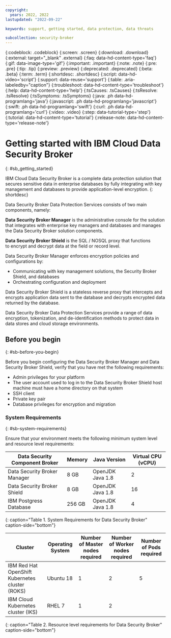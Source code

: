 ```yaml
---
copyright:
  years: 2022, 2022
lastupdated: "2022-09-22"

keywords: support, getting started, data protection, data threats

subcollection: security-broker
---
```


{:codeblock: .codeblock}
{:screen: .screen}
{:download: .download}
{:external: target="_blank" .external}
{:faq: data-hd-content-type='faq'}
{:gif: data-image-type='gif'}
{:important: .important}
{:note: .note}
{:pre: .pre}
{:tip: .tip}
{:preview: .preview}
{:deprecated: .deprecated}
{:beta: .beta}
{:term: .term}
{:shortdesc: .shortdesc}
{:script: data-hd-video='script'}
{:support: data-reuse='support'}
{:table: .aria-labeledby="caption"}
{:troubleshoot: data-hd-content-type='troubleshoot'}
{:help: data-hd-content-type='help'}
{:tsCauses: .tsCauses}
{:tsResolve: .tsResolve}
{:tsSymptoms: .tsSymptoms}
{:java: .ph data-hd-programlang='java'}
{:javascript: .ph data-hd-programlang='javascript'}
{:swift: .ph data-hd-programlang='swift'}
{:curl: .ph data-hd-programlang='curl'}
{:video: .video}
{:step: data-tutorial-type='step'}
{:tutorial: data-hd-content-type='tutorial'}
{:release-note: data-hd-content-type='release-note'}


# Getting started with IBM Cloud Data Security Broker
{: #sb_getting_started}

IBM Cloud Data Security Broker is a complete data protection solution
that secures sensitive data in enterprise databases by fully integrating
with key management and databases to provide application-level
encryption.
{: shortdesc}

Data Security Broker Data Protection Services consists of two main
components, namely:

__Data Security Broker Manager__ is the administrative console for
the solution that integrates with enterprise key managers and databases
and manages the Data Security Broker solution components.

__Data Security Broker Shield__ is the SQL / NOSQL proxy that
functions to encrypt and decrypt data at the field or record level.

Data Security Broker Manager enforces encryption policies and
configurations by:

- Communicating with key management solutions, the Security Broker Shield, and databases
- Orchestrating configuration and deployment


Data Security Broker Shield is a stateless reverse proxy that intercepts
and encrypts application data sent to the database and decrypts
encrypted data returned by the database.

Data Security Broker Data Protection Services provide a range of data
encryption, tokenization, and de-identification methods to protect data
in data stores and cloud storage environments.

## Before you begin
{: #sb-before-you-begin}

Before you begin configuring the Data Security Broker Manager and Data
Security Broker Shield, verify that you have met the following
requirements:

- Admin privileges for your platform
- The user account used to log in to the Data Security Broker Shield host machine must have a home directory on that system
- SSH client
- Private key pair
- Database privileges for encryption and migration

### System Requirements
{: #sb-system-requirements}

Ensure that your environment meets the following minimum system level and resource level requirements:

| Data Security Component Broker | Memory | Java Version     | Virtual CPU (vCPU) |
|--------------------------------|--------|------------------|--------------------|
| Data Security Broker Manager   | 8 GB   | OpenJDK Java 1.8 | 2                  |
| Data Security Broker Shield    | 8 GB   | OpenJDK Java 1.8 | 16                 |
| IBM Postgress Database         | 256 GB | OpenJDK Java 1.8 | 4                  |
{: caption="Table 1. System Requirements for Data Security Broker" caption-side="bottom"}  

| Cluster                                         | Operating System | Number of Master nodes required | Number of Worker nodes required | Number of Pods required |
|-------------------------------------------------|------------------|---------------------------------|---------------------------------|-------------------------|
| IBM Red Hat OpenShift Kubernetes cluster (ROKS) | Ubuntu 18        | 1                               | 2                               | 5                       |
| IBM Cloud Kubernetes cluster (IKS)              | RHEL 7           | 1                               | 2   
{: caption="Table 2. Resource level requirements for Data Security Broker" caption-side="bottom"}  


